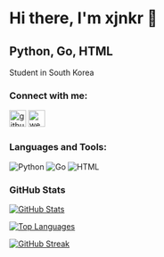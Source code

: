 # Hi there, I'm xjnkr 👋

## Python, Go, HTML

Student in South Korea

### Connect with me:
[<img src='https://img.shields.io/badge/github-%23121011.svg?&style=for-the-badge&logo=github&logoColor=white' alt='github' height='30'>](https://github.com/xjnkr) [<img src='https://img.shields.io/badge/Portfolio-255E63?style=for-the-badge&logo=ko-fi&logoColor=white' alt='website' height='30'>](https://xjn.kr) 

### Languages and Tools:
![Python](https://img.shields.io/badge/Python-121011?style=for-the-badge&logo=python&logoColor=255E63)
![Go](https://img.shields.io/badge/Go-121011?style=for-the-badge&logo=go&logoColor=339933)
![HTML](https://img.shields.io/badge/HTML-121011?style=for-the-badge&logo=html&logoColor=339933)

### GitHub Stats
[![GitHub Stats](https://github-readme-stats.vercel.app/api?username=xjnkr&show_icons=true&theme=dracula&hide_border=true&include_all_commits=true)](https://github.com/xjnkr)

[![Top Languages](https://github-readme-stats.vercel.app/api/top-langs/?username=xjnkr&layout=compact&theme=dracula&hide_border=true)](https://github.com/xjnkr)

[![GitHub Streak](https://streak-stats.demolab.com/?user=xjnkr&theme=dracula&hide_border=true)](https://git.io/streak-stats)

